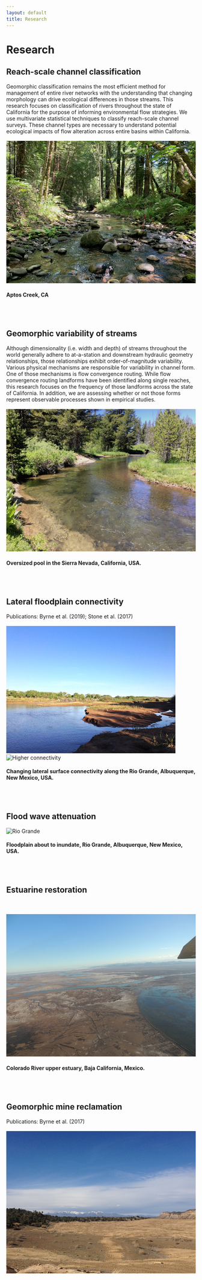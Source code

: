 ```yaml
---
layout: default
title: Research
---
```


# Research

## Reach-scale channel classification
Geomorphic classification remains the most efficient method for management of entire river networks with the understanding that changing morphology can drive ecological differences in those streams. This research focuses on classification of rivers throughout the state of California for the purpose of informing environmental flow strategies. We use multivariate statistical techniques to classify reach-scale channel surveys. These channel types are necessary to understand potential ecological impacts of flow alteration across entire basins within California.
<br/><br/>
![Aptos Creek Survey](/images/aptos.png)
#### Aptos Creek, CA
<br/><br/>

## Geomorphic variability of streams
Although dimensionality (i.e. width and depth) of streams throughout the world generally adhere to at-a-station and downstream hydraulic geometry relationships, those relationships exhibit order-of-magnitude variability. Various physical mechanisms are responsible for variability in channel form. One of those mechanisms is flow convergence routing. While flow convergence routing landforms have been identified along single reaches, this research focuses on the frequency of those landforms across the state of California. In addition, we are assessing whether or not those forms represent observable processes shown in empirical studies.
<br/><br/>
![Sierra oversized channel](/images/Sierra_riffle_pool.png)
#### Oversized pool in the Sierra Nevada, California, USA.
<br/><br/>

## Lateral floodplain connectivity	
Publications: Byrne et al. (2019); Stone et al. (2017)
<br/><br/> 
![Lower connectivity](/images/pulse_01.jpg) 
![Higher connectivity](/images/pulse_02.jpg_)
#### Changing lateral surface connectivity along the Rio Grande, Albuquerque, New Mexico, USA.
<br/><br/>  

## Flood wave attenuation
![Rio Grande](/images/RioGrande.jpg_)
#### Floodplain about to inundate, Rio Grande, Albuquerque, New Mexico, USA.
<br/><br/>

## Estuarine restoration
<br/><br/> 
![CO River Estuary](/images/COdelta.png)
#### Colorado River upper estuary, Baja California, Mexico.
<br/><br/>

## Geomorphic mine reclamation
Publications: Byrne et al. (2017)
<br/><br/>
![La Plata Mine](/images/La_Plata_02.jpg)